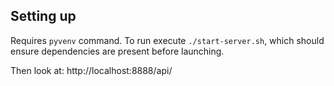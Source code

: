 ## Setting up

Requires `pyvenv` command. To run execute `./start-server.sh`, which should ensure dependencies are present before launching.

Then look at: http://localhost:8888/api/
